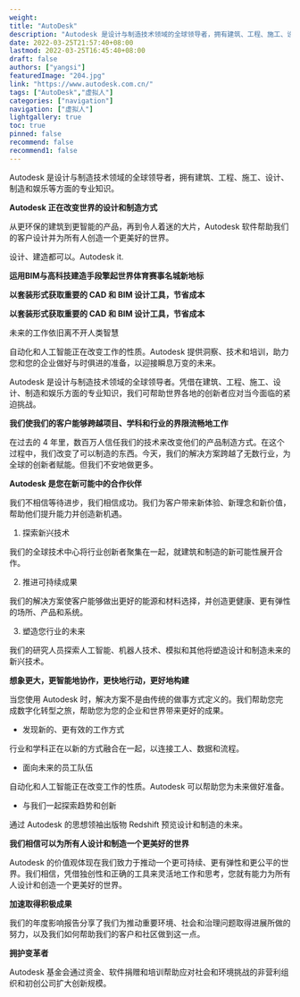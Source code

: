 ```yaml
---
weight: 
title: "AutoDesk"
description: "Autodesk 是设计与制造技术领域的全球领导者，拥有建筑、工程、施工、设计、制造和娱乐等方面的专业知识。"
date: 2022-03-25T21:57:40+08:00
lastmod: 2022-03-25T16:45:40+08:00
draft: false
authors: ["yangsi"]
featuredImage: "204.jpg"
link: "https://www.autodesk.com.cn/"
tags: ["AutoDesk","虚拟人"]
categories: ["navigation"]
navigation: ["虚拟人"]
lightgallery: true
toc: true
pinned: false
recommend: false
recommend1: false
---
```


Autodesk 是设计与制造技术领域的全球领导者，拥有建筑、工程、施工、设计、制造和娱乐等方面的专业知识。

**Autodesk 正在改变世界的设计和制造方式**

从更环保的建筑到更智能的产品，再到令人着迷的大片，Autodesk 软件帮助我们的客户设计并为所有人创造一个更美好的世界。

设计、建造都可以。Autodesk it.

**运用BIM与高科技建造手段擎起世界体育赛事名城新地标**

**以套装形式获取重要的 CAD 和 BIM 设计工具，节省成本**

**以套装形式获取重要的 CAD 和 BIM 设计工具，节省成本**


未来的工作依旧离不开人类智慧

自动化和人工智能正在改变工作的性质。Autodesk 提供洞察、技术和培训，助力您和您的企业做好与时俱进的准备，以迎接瞬息万变的未来。

Autodesk 是设计与制造技术领域的全球领导者。凭借在建筑、工程、施工、设计、制造和娱乐方面的专业知识，我们可帮助世界各地的创新者应对当今面临的紧迫挑战。

**我们使我们的客户能够跨越项目、学科和行业的界限流畅地工作**

在过去的 4 年里，数百万人信任我们的技术来改变他们的产品制造方式。在这个过程中，我们改变了可以制造的东西。今天，我们的解决方案跨越了无数行业，为全球的创新者赋能。但我们不安地做更多。

**Autodesk 是您在新可能中的合作伙伴**

我们不相信等待进步，我们相信成功。我们为客户带来新体验、新理念和新价值，帮助他们提升能力并创造新机遇。

1. 探索新兴技术

我们的全球技术中心将行业创新者聚集在一起，就建筑和制造的新可能性展开合作。

2. 推进可持续成果

我们的解决方案使客户能够做出更好的能源和材料选择，并创造更健康、更有弹性的场所、产品和系统。

3. 塑造您行业的未来

我们的研究人员探索人工智能、机器人技术、模拟和其他将塑造设计和制造未来的新兴技术。

**想象更大，更智能地协作，更快地行动，更好地构建**

当您使用 Autodesk 时，解决方案不是由传统的做事方式定义的。我们帮助您完成数字化转型之旅，帮助您为您的企业和世界带来更好的成果。

- 发现新的、更有效的工作方式

行业和学科正在以新的方式融合在一起，以连接工人、数据和流程。

-  面向未来的员工队伍

自动化和人工智能正在改变工作的性质。Autodesk 可以帮助您为未来做好准备。

- 与我们一起探索趋势和创新

通过 Autodesk 的思想领袖出版物 Redshift 预览设计和制造的未来。

**我们相信可以为所有人设计和制造一个更美好的世界**

Autodesk 的价值观体现在我们致力于推动一个更可持续、更有弹性和更公平的世界。我们相信，凭借独创性和正确的工具来灵活地工作和思考，您就有能力为所有人设计和创造一个更美好的世界。

**加速取得积极成果**

我们的年度影响报告分享了我们为推动重要环境、社会和治理问题取得进展所做的努力，以及我们如何帮助我们的客户和社区做到这一点。

**拥护变革者**

Autodesk 基金会通过资金、软件捐赠和培训帮助应对社会和环境挑战的非营利组织和初创公司扩大创新规模。